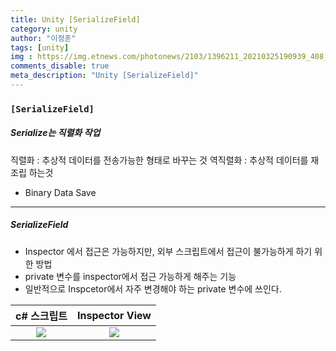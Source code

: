 ```yaml
---
title: Unity [SerializeField]
category: unity
author: "이정훈"
tags: [unity]
img : https://img.etnews.com/photonews/2103/1396211_20210325190939_408_0012.jpg
comments_disable: true
meta_description: "Unity [SerializeField]"
---
```


### `[SerializeField]`

##### Serialize는 직렬화 작업
직렬화 : 추상적 데이터를 전송가능한 형태로 바꾸는 것
역직렬화 : 추상적 데이터를 재조립 하는것 
- Binary Data Save

***

##### SerializeField
-  Inspector 에서 접근은 가능하지만, 외부 스크립트에서 접근이 불가능하게 하기 위한 방법
- private 변수를 inspector에서 접근 가능하게 해주는 기능
- 일반적으로 Inspcetor에서 자주 변경해야 하는 private 변수에 쓰인다.

|c# 스크립트|Inspector View|
|:----:|:---:|
|![](https://i.imgur.com/gLYFJXJ.png)|![](https://i.imgur.com/ncX0IJZ.png)|